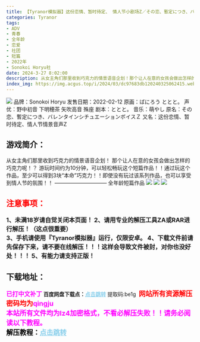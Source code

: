 ```yaml
---
title: 【Tyranor模拟器】这份恋情、暂时待定、 情人节小剧场Z／その恋、暫定につき、バレンタインシチュエーションボイスＺ
categories: Tyranor
tags:
- ADV
- 青春
- 全年龄
- 恋爱
- 社团
- 短篇
- 2022年
- Sonokoi Horyu社
date: 2024-3-27 8:02:00
description: 从女主角们那里收到巧克力的情景语音企划！那个让人在意的女孩会做出怎样的巧克力呢！？游玩时间约为10分钟，可以轻松畅玩这个短篇作品！！通过玩这个作品，至少可以得到3块“本命”巧克力！！即使没有玩过该系列作品，也可以享受到情人节的氛围！！
index_img: https://img.acgus.top/i/2024/03/dc97683db120240325062415.webp
---
```

![](https://img.acgus.top/i/2024/03/dc97683db120240325062415.webp)
品牌：Sonokoi Horyu
发售日期：2022-02-12
原画：ばにろう ととと。
声优：野中初音 下明穂茶 矢吹高音 殊座
剧本：ととと。
音乐：萌やし
原名：その恋、暫定につき、バレンタインシチュエーションボイスＺ
又名：这份恋情、暂时待定、情人节情景音声Z

## 游戏简介：
从女主角们那里收到巧克力的情景语音企划！
那个让人在意的女孩会做出怎样的巧克力呢！？
游玩时间约为10分钟，可以轻松畅玩这个短篇作品！！通过玩这个作品，至少可以得到3块“本命”巧克力！！即使没有玩过该系列作品，也可以享受到情人节的氛围！！
——————————
全年龄短篇作品
![](https://img.acgus.top/i/2024/03/89de9e125720240325062417.webp)
![](https://img.acgus.top/i/2024/03/d23a2c9f4a20240325062419.webp)
![](https://img.acgus.top/i/2024/03/f2a1db42c520240325062421.webp)






## <font color=#FF0000 >注意事项：</font>
<font size=3><b>1、未满18岁请自觉关闭本页面！
2、请用专业的解压工具ZA或RAR进行解压！（这点很重要）           
3、手机请使用『Tyranor模拟器』运行，仅限安卓。
4、下载文件前请先保存下来，请不要在线解压！！！这样会导致文件被封，对你也没好处！！！
5、有能力请支持正版！</b></font>

## 下载地址：
<font color=#FF00FF size=3><b>已打中文补丁</b></font>
<b>百度网盘下载点：</b><a href="https://pan.baidu.com/s/1cfOosjO9lxrmHObk_OTIsw?pwd=be1g" style="color: #87CEEB;"><b>点击跳转</b></a> 提取码:be1g
<a style="padding: 0" href="https://post.qingju.org/AD/"><img style="max-width:100%" src="https://img.acgus.top/i/2024/07/478f689b8021d8d499ab43d21acf137a.gif" alt=""></a>
<b><font color=#FF0000 size=4>网站所有资源解压密码均为</b></font><b><font color=#FF00FF size=4>qingju</font><font color=#FF0000 ></font></b><br><b><font color=#FF00FF size=4>本站所有文件均为lz4加密格式，不看必解压失败！！请务必阅读以下教程。</b></font><br><b><font color=#000 size=4>解压教程：</b><a href="https://post.qingju.org/tutorial/000/" style="color: #87CEEB;"><b>点击跳转</b></a>